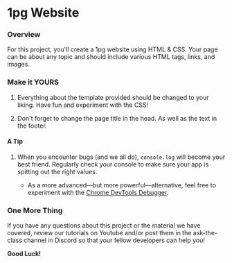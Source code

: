 # 1pg Website

### Overview

For this project, you'll create a 1pg website using HTML & CSS. Your page can be about any topic and should include various HTML tags, links, and images.

### Make it YOURS

1. Everything about the template provided should be changed to your liking. Have fun and experiment with the CSS!

2. Don't forget to change the page title in the head. As well as the text in the footer.

#### A Tip

1. When you encounter bugs (and we all do), `console.log` will become your best friend. Regularly check your console to make sure your app is spitting out the right values.

   - As a more advanced—but more powerful—alternative, feel free to experiment with the [Chrome DevTools Debugger](https://developers.google.com/web/tools/chrome-devtools/).

### One More Thing

If you have any questions about this project or the material we have covered, review our tutorials on Youtube and/or post them in the ask-the-class channel in Discord so that your fellow developers can help you!

**Good Luck!**

